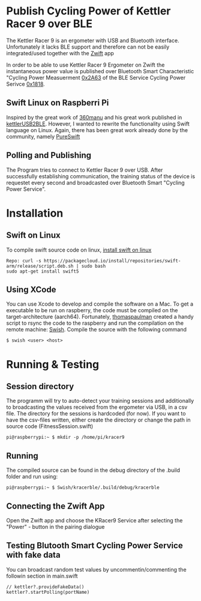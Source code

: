 # Publish Cycling Power of Kettler Racer 9 over BLE
The Kettler Racer 9 is an ergometer with USB and Bluetooth interface. Unfortunately it lacks BLE support and therefore can not be easily integrated/used together with the [Zwift](https://zwift.com) app

In order to be able to use Kettler Racer 9 Ergometer on Zwift the instantaneous power value is published over Bluetooth Smart Characteristic "Cycling Power Measuerment [0x2A63](https://www.bluetooth.com/wp-content/uploads/Sitecore-Media-Library/Gatt/Xml/Characteristics/org.bluetooth.characteristic.cycling_power_measurement.xml) of the BLE Service Cycling Power Serivce [0x1818](https://www.bluetooth.com/wp-content/uploads/Sitecore-Media-Library/Gatt/Xml/Services/org.bluetooth.service.cycling_power.xml).  

## Swift Linux on Raspberri Pi
Inspired by the great work of [360manu](https://github.com/360manu) and his 
great work published in [kettlerUSB2BLE](https://github.com/360manu/kettlerUSB2BLE). However, I wanted to rewrite the functionality using Swift language on Linux. Again, there has been great work already done by the community, namely [PureSwift](https://github.com/PureSwift)

## Polling and Publishing
The Program tries to connect to Kettler Racer 9 over USB. After successfully establishing communication, the training status of the device is requestet every second and broadcasted over Bluetooth Smart "Cycling Power Service".
# Installation
## Swift on Linux
To compile swift source code on linux, [install swift on linux](https://lickability.com/blog/swift-on-raspberry-pi/)
```
Repo: curl -s https://packagecloud.io/install/repositories/swift-arm/release/script.deb.sh | sudo bash
sudo apt-get install swift5
```

## Using XCode
You can use Xcode to develop and compile the software on a Mac. To get a executable to be run on raspberry, the code  must be compiled on the target-architecture (aarch64). Fortunately, [thomaspaulman](https://github.com/thomaspaulmann) created a handy script to rsync the code to the raspberry and run the compilation on the remote machine: [Swish](https://github.com/thomaspaulmann/Swish). Compile the source with the following command

```
$ swish <user> <host>
```
# Running & Testing
## Session directory
The programm will try to auto-detect your training sessions and additionally to broadcasting the values received from the ergometer via USB, in a csv file. The directory for the sessions is hardcoded (for now). If you want to have the csv-files written, either create the directory or change the path in source code (FitnessSession.swift)
```
pi@raspberrypi:~ $ mkdir -p /home/pi/kracer9

```

## Running
The compiled source can be found in the debug directory of the .build folder and run using:
```
pi@raspberrypi:~ $ Swish/kracerble/.build/debug/kracerble
```
## Connecting the Zwift App
Open the Zwift app and choose the KRacer9 Service after selecting the "Power" - button in the pairing dialogue

## Testing Blutooth Smart Cycling Power Service with fake data
You can broadcast random test values by uncommentin/commenting the followin section in main.swift 
```
// kettler?.provideFakeData()
kettler?.startPolling(portName)
```
